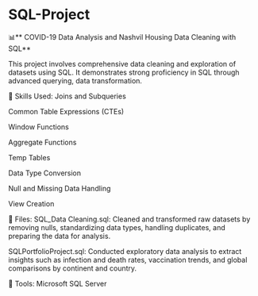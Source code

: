# SQL-Project

📊** COVID-19 Data Analysis and Nashvil Housing Data Cleaning with SQL**

This project involves comprehensive data cleaning and exploration of datasets using SQL. It demonstrates strong proficiency in SQL through advanced querying, data transformation.


🧰 Skills Used:
Joins and Subqueries

Common Table Expressions (CTEs)

Window Functions

Aggregate Functions

Temp Tables

Data Type Conversion

Null and Missing Data Handling

View Creation

📁 Files:
SQL_Data Cleaning.sql: Cleaned and transformed raw datasets by removing nulls, standardizing data types, handling duplicates, and preparing the data for analysis.

SQLPortfolioProject.sql: Conducted exploratory data analysis to extract insights such as infection and death rates, vaccination trends, and global comparisons by continent and country.


🧪 Tools:
Microsoft SQL Server
